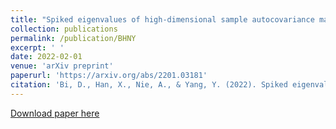 ```yaml
---
title: "Spiked eigenvalues of high-dimensional sample autocovariance matrices: CLT and applications"
collection: publications
permalink: /publication/BHNY
excerpt: ' '
date: 2022-02-01
venue: 'arXiv preprint'
paperurl: 'https://arxiv.org/abs/2201.03181'
citation: 'Bi, D., Han, X., Nie, A., & Yang, Y. (2022). Spiked eigenvalues of high-dimensional sample autocovariance matrices: CLT and applications. arXiv preprint arXiv:2201.03181.'
---
```

[Download paper here](https://arxiv.org/pdf/2201.03181)

